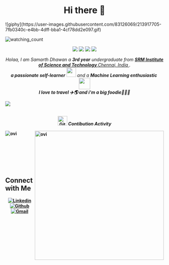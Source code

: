 
<h1 align="center"> Hi there 👋  </h1>
![giphy](https://user-images.githubusercontent.com/83126069/213917705-7fb0340c-e4bb-4dff-bba1-4cf78dd2e097.gif)


<!-- <img align = "center" src="https://img.icons8.com/external-flat-juicy-fish/60/000000/external-male-coding-and-development-flat-flat-juicy-fish.png"/> -->

<p align="left"> 
<img src="https://komarev.com/ghpvc/?username=samarth2812&color=brightgreen" alt="watching_count" />
 </p>
 <p align="center">
<img src="https://img.shields.io/badge/Age-21-blue" />
  <img src="https://img.shields.io/badge/Focus-Machine%20Learning%20%26%20Web%20Development-brightgreen" />
  <img src="https://img.shields.io/badge/Lives-India%20-success" />
  <img src="https://img.shields.io/badge/Languages-English%20-brightgreen" />
</p>

<p align="center">
  <em>
    Holaa, I am Samarth Dhawan a <b>3rd year</b> undergraduate from <a href="https://uom.lk/"> <b>SRM Institute of Science and Technology</b>,Chennai, India </a>. <br>
    <b>a passionate self-learner</b> <img src="https://github.com/TheDudeThatCode/TheDudeThatCode/blob/master/Assets/Developer.gif" width="30px"> and a <b>Machine Learning enthusiastic</b>&nbsp;<img src="https://github.com/TheDudeThatCode/TheDudeThatCode/blob/master/Assets/Designer.gif" width="36px">
   <br><b>I love to travel ✈️🌎 and i'm a big foodie🍔🍟🍛
  </em> 
  <br>
</p>
<img src="https://user-images.githubusercontent.com/73097560/115834477-dbab4500-a447-11eb-908a-139a6edaec5c.gif"><br><br>


  <p align="center">
 <img src="https://media.giphy.com/media/W5eoZHPpUx9sapR0eu/giphy.gif" width="30px" alt="Git"/>&nbsp;<i><b>Contibution Activity</b></i></p>
 
<p><img align="left" src="https://github-readme-stats.vercel.app/api/top-langs?username=samarth2812&show_icons=true&locale=en&layout=compact&theme=chartreuse-dark" alt="ovi" /></p>
<p>&nbsp;<img align="right" src="https://github-readme-stats.vercel.app/api?username=samarth2812&show_icons=true&locale=en&theme=chartreuse-dark" alt="ovi" width="410" /></p>
<br><br><br><br><br>


## Connect with Me


<p align="center">
  <a href="https://www.linkedin.com/in/samarth-dhawan-a317821aa/"><img alt="Linkedin" title="Samarth Dhawan Linkedin" src="https://img.shields.io/badge/LinkedIn-0077B5?style=for-the-badge&logo=linkedin&logoColor=white"></a>
  <a href="https://github.com/samarth2812"><img alt="Github" title="Samarth Github" src="https://img.shields.io/badge/GitHub-100000?style=for-the-badge&logo=github&logoColor=white"></a>
  <a href="mailto:sd2140@srmist.edu.in"><img alt="Gmail" title="Samarth Dhawan Gmail" src="https://img.shields.io/badge/Gmail-D14836?style=for-the-badge&logo=gmail&logoColor=white"></a>
</p>



<!-- 
  <br />[<img src="https://img.icons8.com/color/48/000000/linkedin.png" width="3.5%"/>](https://www.linkedin.com/in/samarth-dhawan-a317821aa/)  &nbsp;
   <a href="mailto:samarthdhawan28@gmail.com"> <img src="https://img.icons8.com/fluent/48/000000/gmail.png" width="3.5%"/>
  #### Here is What i'm working on! -->
